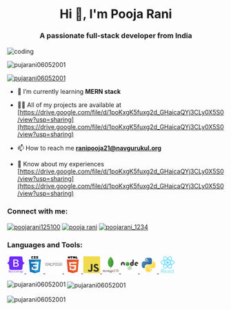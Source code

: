 <h1 align="center">Hi 👋, I'm Pooja Rani</h1>
<h3 align="center">A passionate full-stack developer from India</h3>
<img align="center" margine="30" width="500" alt="coding" src="https://github.com/user-attachments/assets/c51eef0f-67ab-4a38-9dee-fd49c5035e35"/>




<p align="left"> <img src="https://komarev.com/ghpvc/?username=pujarani06052001&label=Profile%20views&color=0e75b6&style=flat" alt="pujarani06052001" /> </p>

<p align="left"> <a href="https://github.com/ryo-ma/github-profile-trophy"><img src="https://github-profile-trophy.vercel.app/?username=pujarani06052001" alt="pujarani06052001" /></a> </p>

- 🌱 I’m currently learning **MERN stack**

- 👨‍💻 All of my projects are available at [https://drive.google.com/file/d/1poKxgK5fuxg2d_GHaicaQYj3CLy0X5S0/view?usp=sharing](https://drive.google.com/file/d/1poKxgK5fuxg2d_GHaicaQYj3CLy0X5S0/view?usp=sharing)

- 📫 How to reach me **ranipooja21@navgurukul.org**

- 📄 Know about my experiences [https://drive.google.com/file/d/1poKxgK5fuxg2d_GHaicaQYj3CLy0X5S0/view?usp=sharing](https://drive.google.com/file/d/1poKxgK5fuxg2d_GHaicaQYj3CLy0X5S0/view?usp=sharing)

<h3 align="left">Connect with me:</h3>
<p align="left">
<a href="https://twitter.com/poojarani125100" target="blank"><img align="center" src="https://raw.githubusercontent.com/rahuldkjain/github-profile-readme-generator/master/src/images/icons/Social/twitter.svg" alt="poojarani125100" height="30" width="40" /></a>
<a href="https://linkedin.com/in/pooja rani" target="blank"><img align="center" src="https://raw.githubusercontent.com/rahuldkjain/github-profile-readme-generator/master/src/images/icons/Social/linked-in-alt.svg" alt="pooja rani" height="30" width="40" /></a>
<a href="https://www.codechef.com/users/poojarani_1234" target="blank"><img align="center" src="https://cdn.jsdelivr.net/npm/simple-icons@3.1.0/icons/codechef.svg" alt="poojarani_1234" height="30" width="40" /></a>
</p>

<h3 align="left">Languages and Tools:</h3>
<p align="left"> <a href="https://getbootstrap.com" target="_blank" rel="noreferrer"> <img src="https://raw.githubusercontent.com/devicons/devicon/master/icons/bootstrap/bootstrap-plain-wordmark.svg" alt="bootstrap" width="40" height="40"/> </a> <a href="https://www.w3schools.com/css/" target="_blank" rel="noreferrer"> <img src="https://raw.githubusercontent.com/devicons/devicon/master/icons/css3/css3-original-wordmark.svg" alt="css3" width="40" height="40"/> </a> <a href="https://expressjs.com" target="_blank" rel="noreferrer"> <img src="https://raw.githubusercontent.com/devicons/devicon/master/icons/express/express-original-wordmark.svg" alt="express" width="40" height="40"/> </a> <a href="https://www.w3.org/html/" target="_blank" rel="noreferrer"> <img src="https://raw.githubusercontent.com/devicons/devicon/master/icons/html5/html5-original-wordmark.svg" alt="html5" width="40" height="40"/> </a> <a href="https://developer.mozilla.org/en-US/docs/Web/JavaScript" target="_blank" rel="noreferrer"> <img src="https://raw.githubusercontent.com/devicons/devicon/master/icons/javascript/javascript-original.svg" alt="javascript" width="40" height="40"/> </a> <a href="https://www.mongodb.com/" target="_blank" rel="noreferrer"> <img src="https://raw.githubusercontent.com/devicons/devicon/master/icons/mongodb/mongodb-original-wordmark.svg" alt="mongodb" width="40" height="40"/> </a> <a href="https://nodejs.org" target="_blank" rel="noreferrer"> <img src="https://raw.githubusercontent.com/devicons/devicon/master/icons/nodejs/nodejs-original-wordmark.svg" alt="nodejs" width="40" height="40"/> </a> <a href="https://www.python.org" target="_blank" rel="noreferrer"> <img src="https://raw.githubusercontent.com/devicons/devicon/master/icons/python/python-original.svg" alt="python" width="40" height="40"/> </a> <a href="https://reactjs.org/" target="_blank" rel="noreferrer"> <img src="https://raw.githubusercontent.com/devicons/devicon/master/icons/react/react-original-wordmark.svg" alt="react" width="40" height="40"/> </a> </p>

<p><img align="left" src="https://github-readme-stats.vercel.app/api/top-langs?username=pujarani06052001&show_icons=true&locale=en&layout=compact" alt="pujarani06052001" /></p>

<p>&nbsp;<img align="center" src="https://github-readme-stats.vercel.app/api?username=pujarani06052001&show_icons=true&locale=en" alt="pujarani06052001" /></p>

<p><img align="center" src="https://github-readme-streak-stats.herokuapp.com/?user=pujarani06052001&" alt="pujarani06052001" /></p>
